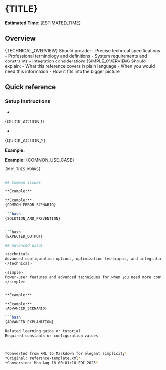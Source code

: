 # {TITLE}

**Estimated Time:** {ESTIMATED_TIME}


## Overview

<technical>
{TECHNICAL_OVERVIEW}
Should provide:
- Precise technical specifications
- Professional terminology and definitions
- System requirements and constraints
- Integration considerations
</technical>

<simple>
{SIMPLE_OVERVIEW}
Should explain:
- What this reference covers in plain language
- When you would need this information
- How it fits into the bigger picture
</simple>


## Quick reference

### Setup Instructions


-

{QUICK_ACTION_1}

-

{QUICK_ACTION_2}

**Example:**

**Example:**
{COMMON_USE_CASE}

```bash
{WHY_THIS_WORKS}


## Common issues

**Example:**

**Example:**
{COMMON_ERROR_SCENARIO}

```bash
{SOLUTION_AND_PREVENTION}


```bash
{EXPECTED_OUTPUT}

## Advanced usage

<technical>
Advanced configuration options, optimization techniques, and integration patterns.
</technical>

<simple>
Power-user features and advanced techniques for when you need more control.
</simple>


**Example:**

**Example:**
{ADVANCED_SCENARIO}

```bash
{ADVANCED_EXPLANATION}

Related learning guide or tutorial
Required constants or configuration values

---

*Converted from XML to Markdown for elegant simplicity*
*Original: reference-template.xml*
*Conversion: Mon Aug 18 00:01:18 EDT 2025*
